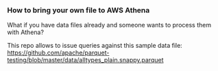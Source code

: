 ### How to bring your own file to AWS Athena

What if you have data files already and someone wants to process them with Athena?

This repo allows to issue queries against this sample data file:
https://github.com/apache/parquet-testing/blob/master/data/alltypes_plain.snappy.parquet
